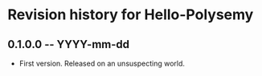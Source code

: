 # Revision history for Hello-Polysemy

## 0.1.0.0 -- YYYY-mm-dd

* First version. Released on an unsuspecting world.
